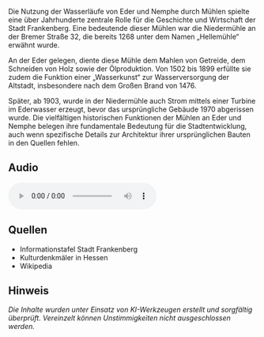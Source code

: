 Die Nutzung der Wasserläufe von Eder und Nemphe durch Mühlen spielte eine über Jahrhunderte zentrale Rolle für die Geschichte und Wirtschaft der Stadt Frankenberg. Eine bedeutende dieser Mühlen war die Niedermühle an der Bremer Straße 32, die bereits 1268 unter dem Namen „Hellemühle“ erwähnt wurde.

An der Eder gelegen, diente diese Mühle dem Mahlen von Getreide, dem Schneiden von Holz sowie der Ölproduktion. Von 1502 bis 1899 erfüllte sie zudem die Funktion einer „Wasserkunst“ zur Wasserversorgung der Altstadt, insbesondere nach dem Großen Brand von 1476.

Später, ab 1903, wurde in der Niedermühle auch Strom mittels einer Turbine im Ederwasser erzeugt, bevor das ursprüngliche Gebäude 1970 abgerissen wurde. Die vielfältigen historischen Funktionen der Mühlen an Eder und Nemphe belegen ihre fundamentale Bedeutung für die Stadtentwicklung, auch wenn spezifische Details zur Architektur ihrer ursprünglichen Bauten in den Quellen fehlen.

## Audio

<audio controls class="full-width-audio">
  <source src="locales/frankenberg/de/p18.mp3" type="audio/mpeg">
  Dein Browser unterstützt kein Audioelement.
</audio>

## Quellen

- Informationstafel Stadt Frankenberg
- Kulturdenkmäler in Hessen
- Wikipedia

## Hinweis

_Die Inhalte wurden unter Einsatz von KI-Werkzeugen erstellt und sorgfältig überprüft. Vereinzelt können Unstimmigkeiten nicht ausgeschlossen werden._